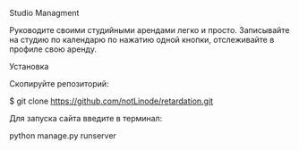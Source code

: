 Studio Managment

Руководите своими студийными арендами легко и просто. Записывайте на студию по календарю по нажатию одной кнопки, отслеживайте в профиле свою аренду.

Установка

Скопируйте репозиторий:

$ git clone https://github.com/notLinode/retardation.git

Для запуска сайта введите в терминал:

python manage.py runserver


